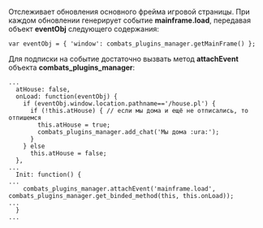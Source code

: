 Отслеживает обновления основного фрейма игровой страницы. При каждом обновлении генерирует событие **mainframe.load**, передавая объект **eventObj** следующего содержания:
```
var eventObj = { 'window': combats_plugins_manager.getMainFrame() };
```
Для подписки на событие достаточно вызвать метод **attachEvent** объекта **combats\_plugins\_manager**:
```
...
  atHouse: false,
  onLoad: function(eventObj) {
    if (eventObj.window.location.pathname=='/house.pl') {
      if (!this.atHouse) { // если мы дома и ещё не отписались, то отпишемся
        this.atHouse = true;
        combats_plugins_manager.add_chat('Мы дома :ura:');
      }
    } else
      this.atHouse = false;
  },
...
  Init: function() {
...
    combats_plugins_manager.attachEvent('mainframe.load', combats_plugins_manager.get_binded_method(this, this.onLoad));
...
  }
...
```